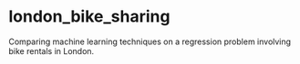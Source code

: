 # london_bike_sharing
Comparing machine learning techniques on a regression problem involving bike rentals in London. 
